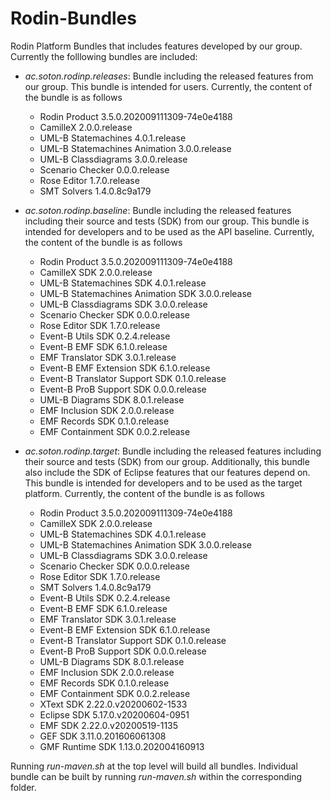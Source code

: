 # Rodin-Bundles
Rodin Platform Bundles that includes features developed by our
group. Currently the folllowing bundles are included:

* *ac.soton.rodinp.releases*: Bundle including the released features
  from our group. This bundle is intended for users. Currently, the
  content of the bundle is as follows
  - Rodin Product 3.5.0.202009111309-74e0e4188
  - CamilleX 2.0.0.release
  - UML-B Statemachines 4.0.1.release
  - UML-B Statemachines Animation 3.0.0.release
  - UML-B Classdiagrams 3.0.0.release
  - Scenario Checker 0.0.0.release
  - Rose Editor 1.7.0.release
  - SMT Solvers 1.4.0.8c9a179

* *ac.soton.rodinp.baseline*: Bundle including the released features
  including their source and tests (SDK) from our group. This bundle
  is intended for developers and to be used as the API baseline.
  Currently, the content of the bundle is as follows
  - Rodin Product 3.5.0.202009111309-74e0e4188
  - CamilleX SDK 2.0.0.release
  - UML-B Statemachines SDK 4.0.1.release
  - UML-B Statemachines Animation SDK 3.0.0.release
  - UML-B Classdiagrams SDK 3.0.0.release
  - Scenario Checker SDK 0.0.0.release
  - Rose Editor SDK 1.7.0.release
  - Event-B Utils SDK 0.2.4.release
  - Event-B EMF SDK 6.1.0.release
  - EMF Translator SDK 3.0.1.release
  - Event-B EMF Extension SDK 6.1.0.release
  - Event-B Translator Support SDK 0.1.0.release
  - Event-B ProB Support SDK 0.0.0.release
  - UML-B Diagrams SDK 8.0.1.release
  - EMF Inclusion SDK 2.0.0.release
  - EMF Records SDK 0.1.0.release
  - EMF Containment SDK 0.0.2.release


* *ac.soton.rodinp.target*: Bundle including the released features
  including their source and tests (SDK) from our group. Additionally,
  this bundle also include the SDK of Eclipse features that our
  features depend on. This bundle is intended for developers and to be
  used as the target platform. Currently, the content of the bundle is
  as follows
  - Rodin Product 3.5.0.202009111309-74e0e4188
  - CamilleX SDK 2.0.0.release
  - UML-B Statemachines SDK 4.0.1.release
  - UML-B Statemachines Animation SDK 3.0.0.release
  - UML-B Classdiagrams SDK 3.0.0.release
  - Scenario Checker SDK 0.0.0.release
  - Rose Editor SDK 1.7.0.release
  - SMT Solvers 1.4.0.8c9a179
  - Event-B Utils SDK 0.2.4.release
  - Event-B EMF SDK 6.1.0.release
  - EMF Translator SDK 3.0.1.release
  - Event-B EMF Extension SDK 6.1.0.release
  - Event-B Translator Support SDK 0.1.0.release
  - Event-B ProB Support SDK 0.0.0.release
  - UML-B Diagrams SDK 8.0.1.release
  - EMF Inclusion SDK 2.0.0.release
  - EMF Records SDK 0.1.0.release
  - EMF Containment SDK 0.0.2.release
  - XText SDK 2.22.0.v20200602-1533
  - Eclipse SDK 5.17.0.v20200604-0951
  - EMF SDK 2.22.0.v20200519-1135
  - GEF SDK 3.11.0.201606061308
  - GMF Runtime SDK 1.13.0.202004160913

Running *run-maven.sh* at the top level will build all
bundles. Individual bundle can be built by running *run-maven.sh*
within the corresponding folder.

